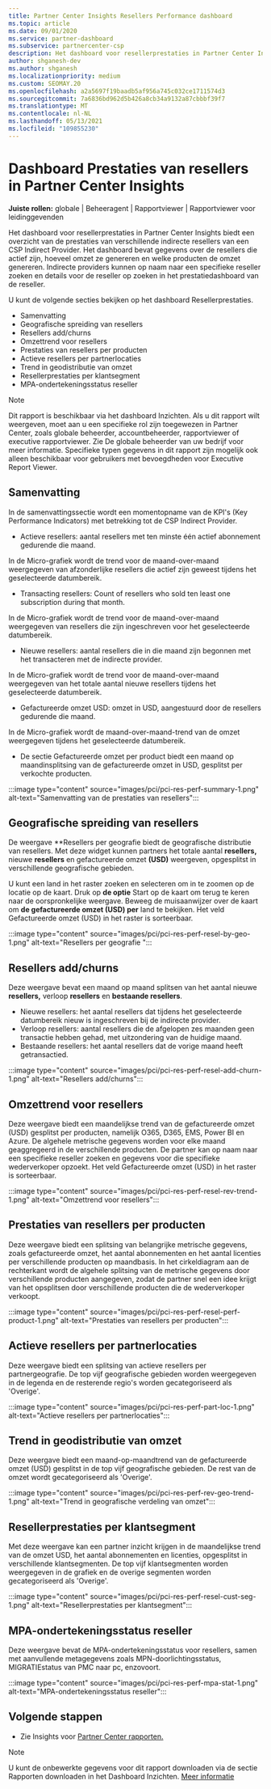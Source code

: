 ```yaml
---
title: Partner Center Insights Resellers Performance dashboard
ms.topic: article
ms.date: 09/01/2020
ms.service: partner-dashboard
ms.subservice: partnercenter-csp
description: Het dashboard voor resellerprestaties in Partner Center Insights biedt een overzicht van de prestaties van verschillende indirecte resellers van een CSP Indirect Provider.
author: shganesh-dev
ms.author: shganesh
ms.localizationpriority: medium
ms.custom: SEOMAY.20
ms.openlocfilehash: a2a5697f19baadb5af956a745c032ce1711574d3
ms.sourcegitcommit: 7a6836bd962d5b426a8cb34a9132a87cbbbf39f7
ms.translationtype: MT
ms.contentlocale: nl-NL
ms.lasthandoff: 05/13/2021
ms.locfileid: "109855230"
---
```

# <a name="reseller-performance-dashboard-in-partner-center-insights"></a>Dashboard Prestaties van resellers in Partner Center Insights

**Juiste rollen:** globale | Beheeragent | Rapportviewer | Rapportviewer voor leidinggevenden

Het dashboard voor resellerprestaties in Partner Center Insights biedt een overzicht van de prestaties van verschillende indirecte resellers van een CSP Indirect Provider. Het dashboard bevat gegevens over de resellers die actief zijn, hoeveel omzet ze genereren en welke producten de omzet genereren. Indirecte providers kunnen op naam naar een specifieke reseller zoeken en details voor de reseller op zoeken in het prestatiedashboard van de reseller.

U kunt de volgende secties bekijken op het dashboard Resellerprestaties.

- Samenvatting
- Geografische spreiding van resellers
- Resellers add/churns 
- Omzettrend voor resellers 
- Prestaties van resellers per producten
- Actieve resellers per partnerlocaties
- Trend in geodistributie van omzet
- Resellerprestaties per klantsegment
- MPA-ondertekeningsstatus reseller

 > [!NOTE]
 > Dit rapport is beschikbaar via het dashboard Inzichten. Als u dit rapport wilt weergeven, moet aan u een specifieke rol zijn toegewezen in Partner Center, zoals globale beheerder, accountbeheerder, rapportviewer of executive rapportviewer. Zie De globale beheerder van uw bedrijf voor meer informatie. Specifieke typen gegevens in dit rapport zijn mogelijk ook alleen beschikbaar voor gebruikers met bevoegdheden voor Executive Report Viewer.

## <a name="summary"></a>Samenvatting

In de samenvattingssectie wordt een momentopname van de KPI's (Key Performance Indicators) met betrekking tot de CSP Indirect Provider.

- Actieve resellers: aantal resellers met ten minste één actief abonnement gedurende die maand.

In de Micro-grafiek wordt de trend voor de maand-over-maand weergegeven van afzonderlijke resellers die actief zijn geweest tijdens het geselecteerde datumbereik.

- Transacting resellers: Count of resellers who sold ten least one subscription during that month. 

In de Micro-grafiek wordt de trend voor de maand-over-maand weergegeven van resellers die zijn ingeschreven voor het geselecteerde datumbereik.

- Nieuwe resellers: aantal resellers die in die maand zijn begonnen met het transacteren met de indirecte provider. 

In de Micro-grafiek wordt de trend voor de maand-over-maand weergegeven van het totale aantal nieuwe resellers tijdens het geselecteerde datumbereik.

- Gefactureerde omzet USD: omzet in USD, aangestuurd door de resellers gedurende die maand. 

In de Micro-grafiek wordt de maand-over-maand-trend van de omzet weergegeven tijdens het geselecteerde datumbereik.

- De sectie Gefactureerde omzet per product biedt een maand op maandinsplitsing van de gefactureerde omzet in USD, gesplitst per verkochte producten. 

:::image type="content" source="images/pci/pci-res-perf-summary-1.png" alt-text="Samenvatting van de prestaties van resellers":::

## <a name="geographical-spread-of-resellers"></a>Geografische spreiding van resellers

De weergave **Resellers per geografie biedt de geografische distributie van resellers. Met deze widget kunnen partners het totale aantal **resellers,** nieuwe **resellers** en gefactureerde omzet **(USD)** weergeven, opgesplitst in verschillende geografische gebieden.

U kunt een land in het raster zoeken en selecteren om in te zoomen op de locatie op de kaart. Druk op **de optie** Start op de kaart om terug te keren naar de oorspronkelijke weergave. Beweeg de muisaanwijzer over de kaart om **de gefactureerde omzet (USD) per** land te bekijken. Het veld Gefactureerde omzet (USD) in het raster is sorteerbaar.

:::image type="content" source="images/pci/pci-res-perf-resel-by-geo-1.png" alt-text="Resellers per geografie ":::

## <a name="resellers-addchurns"></a>Resellers add/churns

Deze weergave bevat een maand op maand splitsen van het aantal nieuwe **resellers,** verloop **resellers** en **bestaande resellers**. 

- Nieuwe resellers: het aantal resellers dat tijdens het geselecteerde datumbereik nieuw is ingeschreven bij de indirecte provider.
- Verloop resellers: aantal resellers die de afgelopen zes maanden geen transactie hebben gehad, met uitzondering van de huidige maand.
- Bestaande resellers: het aantal resellers dat de vorige maand heeft getransactied.

:::image type="content" source="images/pci/pci-res-perf-resel-add-churn-1.png" alt-text="Resellers add/churns":::

## <a name="resellers-revenue-trend"></a>Omzettrend voor resellers 

Deze weergave biedt een maandelijkse trend van de gefactureerde omzet (USD) gesplitst per producten, namelijk O365, D365, EMS, Power BI en Azure. De algehele metrische gegevens worden voor elke maand geaggregeerd in de verschillende producten. De partner kan op naam naar een specifieke reseller zoeken en gegevens voor die specifieke wederverkoper opzoekt. Het veld Gefactureerde omzet (USD) in het raster is sorteerbaar.

:::image type="content" source="images/pci/pci-res-perf-resel-rev-trend-1.png" alt-text="Omzettrend voor resellers":::

## <a name="reseller-performance-by-products"></a>Prestaties van resellers per producten

Deze weergave biedt een splitsing van belangrijke metrische gegevens, zoals gefactureerde omzet, het aantal abonnementen en het aantal licenties per verschillende producten op maandbasis. In het cirkeldiagram aan de rechterkant wordt de algehele splitsing van de metrische gegevens door verschillende producten aangegeven, zodat de partner snel een idee krijgt van het opsplitsen door verschillende producten die de wederverkoper verkoopt.

:::image type="content" source="images/pci/pci-res-perf-resel-perf-product-1.png" alt-text="Prestaties van resellers per producten":::

## <a name="active-resellers-by-partner-locations"></a>Actieve resellers per partnerlocaties

Deze weergave biedt een splitsing van actieve resellers per partnergeografie. De top vijf geografische gebieden worden weergegeven in de legenda en de resterende regio's worden gecategoriseerd als 'Overige'.

:::image type="content" source="images/pci/pci-res-perf-part-loc-1.png" alt-text="Actieve resellers per partnerlocaties":::

## <a name="revenue-geo-distribution-trend"></a>Trend in geodistributie van omzet

Deze weergave biedt een maand-op-maandtrend van de gefactureerde omzet (USD) gesplitst in de top vijf geografische gebieden.  De rest van de omzet wordt gecategoriseerd als 'Overige'.

:::image type="content" source="images/pci/pci-res-perf-rev-geo-trend-1.png" alt-text="Trend in geografische verdeling van omzet":::

## <a name="reseller-performance-by-customer-segment"></a>Resellerprestaties per klantsegment

Met deze weergave kan een partner inzicht krijgen in de maandelijkse trend van de omzet USD, het aantal abonnementen en licenties, opgesplitst in verschillende klantsegmenten. De top vijf klantsegmenten worden weergegeven in de grafiek en de overige segmenten worden gecategoriseerd als 'Overige'.

:::image type="content" source="images/pci/pci-res-perf-resel-cust-seg-1.png" alt-text="Resellerprestaties per klantsegment":::

## <a name="reseller-mpa-signing-status"></a>MPA-ondertekeningsstatus reseller

Deze weergave bevat de MPA-ondertekeningsstatus voor resellers, samen met aanvullende metagegevens zoals MPN-doorlichtingsstatus, MIGRATIEstatus van PMC naar pc, enzovoort.

:::image type="content" source="images/pci/pci-res-perf-mpa-stat-1.png" alt-text="MPA-ondertekeningsstatus reseller":::

## <a name="next-steps"></a>Volgende stappen

- Zie Insights voor [Partner Center rapporten.](partner-center-insights.md)

>[!NOTE] 
> U kunt de onbewerkte gegevens voor dit rapport downloaden via de sectie Rapporten downloaden in het Dashboard Inzichten. [Meer informatie](pci-download-reports.md) 
